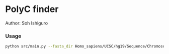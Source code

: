 # PolyC finder
Author: Soh Ishiguro

### Usage
```sh
python src/main.py --fasta_dir Homo_sapiens/UCSC/hg19/Sequence/Chromosomes --gff data/genes.gtf --cutoff 0.1
```

